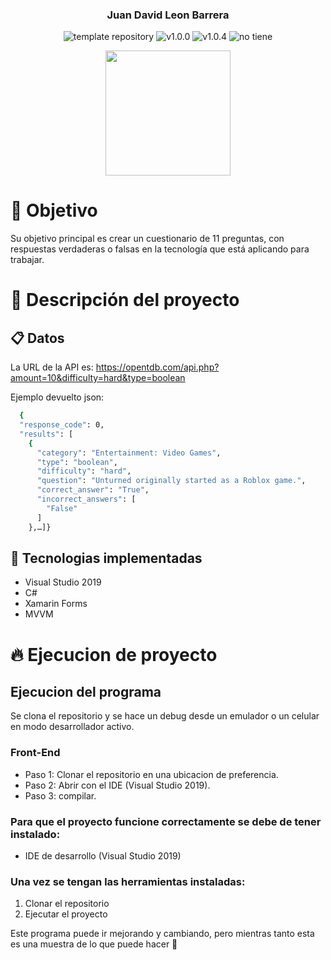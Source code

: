 <p align="center">
    <h3 align="center">Juan David Leon Barrera</h3>
	<p align="center">
		<img src="https://img.shields.io/badge/Xamarin-3498DB?logo=xamarin&logoColor=white" alt="template repository">
		<img src="https://img.shields.io/static/v1?label=proyecto&message=Xamarin Forms&color=white" alt="v1.0.0">
		<img src="https://img.shields.io/static/v1?label=version&message=1.0.4&color=red" alt="v1.0.4">
		<img src="https://img.shields.io/static/v1?label=licencia&message=wilmilcard&color=green" alt="no tiene">
	</p>
    <p align="center">
        <a href="https://nevergate.com.co/"><img src="https://nevergate.com.co/otros/portafolio/images/logo.png" width="200"></a>
    </p>
</p>

# 🚩 Objetivo

Su objetivo principal es crear un cuestionario de 11 preguntas, con respuestas verdaderas o falsas en la tecnología que está aplicando para trabajar. 

# 📄 Descripción del proyecto

## 📋 Datos
La URL de la API es: https://opentdb.com/api.php?amount=10&difficulty=hard&type=boolean

Ejemplo devuelto json:

```sh
  {
  "response_code": 0,
  "results": [
    {
      "category": "Entertainment: Video Games",
      "type": "boolean",
      "difficulty": "hard",
      "question": "Unturned originally started as a Roblox game.",
      "correct_answer": "True",
      "incorrect_answers": [
        "False"
      ]
    },…]}
 ```
## 🧰 Tecnologias implementadas

- Visual Studio 2019
- C#
- Xamarin Forms
- MVVM

# 🔥 Ejecucion de proyecto

## Ejecucion del programa

Se clona el repositorio y se hace un debug desde un emulador o un celular en modo desarrollador activo.

### Front-End
- Paso 1: Clonar el repositorio en una ubicacion de preferencia.
- Paso 2: Abrir con el IDE (Visual Studio 2019).
- Paso 3: compilar.

### Para que el proyecto funcione correctamente se debe de tener instalado:

- IDE de desarrollo (Visual Studio 2019)

### Una vez se tengan las herramientas instaladas:

1. Clonar el repositorio
2. Ejecutar el proyecto


Este programa puede ir mejorando y cambiando, pero mientras tanto esta es una muestra de lo que puede hacer 🛴






